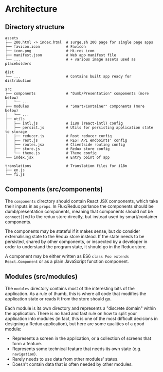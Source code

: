 # Architecture

## Directory structure

```
assets
├── 200.html -> index.html  # surge.sh 200 page for single page apps
├── favicon.icon            # Favicon
├── icon.png                # Hi-res icon
├── manifest.json           # Web app manifest file
└── ...                     # + various image assets used as placeholders

dist
└── ...                     # Contains built app ready for distribution

src
├── components              # "Dumb/Presentation" components (more below)
│   └── ...
├── modules                 # "Smart/Container" components (more below)
│   └── ...
├── utils
│   ├── intl.js             # i18n (react-intl) config
│   ├── persist.js          # Utils for persisting application state to storage
│   ├── reducer.js          # Root reducer config
│   ├── rest.js             # REST API endpoints' config
│   ├── routes.jsx          # Clientside routing config
│   ├── store.js            # Redux store config
│   └── theme.js            # Theme config
└── index.jsx               # Entry point of app

translations                # Translation files for i18n
├── en.js
└── fi.js

```

## Components (src/components)

The `components` directory should contain React JSX components, which take
their inputs in as `props`. In Flux/Redux parlance the components should be
dumb/presentation components, meaning that components should not be
`connect()`ed to the redux store directly, but instead used by smart/container
components.

The components may be stateful if it makes sense, but do consider externalising
state to the Redux store instead. If the state needs to be persisted, shared by
other components, or inspected by a developer in order to understand the
program state, it should go in the Redux store.

A component may be either written as ES6 `class Foo extends React.Component` or
as a plain JavaScript function component.

## Modules (src/modules)

The `modules` directory contains most of the interesting bits of the
application. As a rule of thumb, this is where all code that modifies the
application state or reads it from the store should go.

Each module is its own directory and represents a "discrete domain" within the
application. There is no hard and fast rule on how to split your application
into modules (in fact, this is one of the most difficult decisions in designing
a Redux application), but here are some qualities of a good module:

 * Represents a screen in the application, or a collection of screens that form a feature.
 * Represents some technical feature that needs its own state (e.g. `navigation`).
 * Rarely needs to use data from other modules' states.
 * Doesn't contain data that is often needed by other modules.
